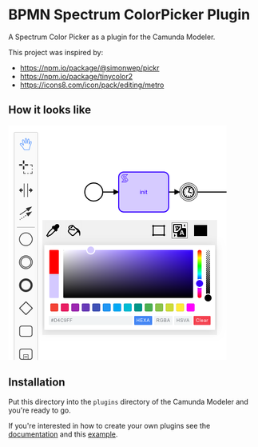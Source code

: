 # BPMN Spectrum ColorPicker Plugin

A Spectrum Color Picker as a plugin for the Camunda Modeler.

This project was inspired by:
- https://npm.io/package/@simonwep/pickr
- https://npm.io/package/tinycolor2
- https://icons8.com/icon/pack/editing/metro

## How it looks like
![Screenshot](screenshot.png)


## Installation
Put this directory into the `plugins` directory of the Camunda Modeler and you're ready to go.

If you're interested in how to create your own plugins see the [documentation](https://github.com/camunda/camunda-modeler/tree/547-plugins/docs/plugins) and this [example](https://github.com/camunda/camunda-modeler-plugin-example).
